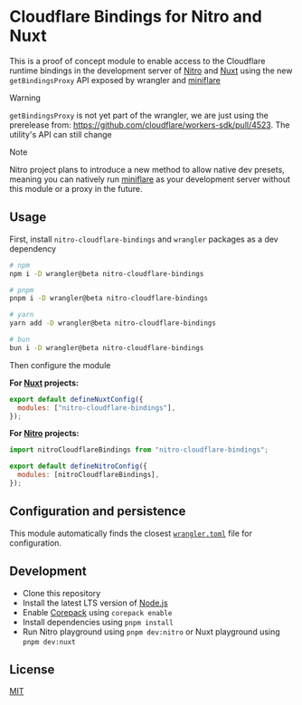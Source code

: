 # Cloudflare Bindings for Nitro and Nuxt

This is a proof of concept module to enable access to the Cloudflare runtime bindings in the development server of [Nitro](https://nitro.unjs.io) and [Nuxt](https://nuxt.com) using the new `getBindingsProxy` API exposed by wrangler and [miniflare](https://miniflare.dev/)

> [!WARNING]
> `getBindingsProxy` is not yet part of the wrangler, we are just using the prerelease from: https://github.com/cloudflare/workers-sdk/pull/4523. The utility's API can still change

> [!NOTE]
> Nitro project plans to introduce a new method to allow native dev presets, meaning you can natively run [miniflare](https://miniflare.dev/) as your development server without this module or a proxy in the future.

## Usage

First, install `nitro-cloudflare-bindings` and `wrangler` packages as a dev dependency

```sh
# npm
npm i -D wrangler@beta nitro-cloudflare-bindings

# pnpm
pnpm i -D wrangler@beta nitro-cloudflare-bindings

# yarn
yarn add -D wrangler@beta nitro-cloudflare-bindings

# bun
bun i -D wrangler@beta nitro-cloudflare-bindings
```

Then configure the module

**For [Nuxt](https://nuxt.com) projects:**

```js
export default defineNuxtConfig({
  modules: ["nitro-cloudflare-bindings"],
});
```

**For [Nitro](https://nitro.unjs.io) projects:**

```js
import nitroCloudflareBindings from "nitro-cloudflare-bindings";

export default defineNitroConfig({
  modules: [nitroCloudflareBindings],
});
```

## Configuration and persistence

This module automatically finds the closest [`wrangler.toml`](https://developers.cloudflare.com/workers/wrangler/configuration/) file for configuration.

## Development

- Clone this repository
- Install the latest LTS version of [Node.js](https://nodejs.org/en/)
- Enable [Corepack](https://github.com/nodejs/corepack) using `corepack enable`
- Install dependencies using `pnpm install`
- Run Nitro playground using `pnpm dev:nitro` or Nuxt playground using `pnpm dev:nuxt`

## License

[MIT](./LICENSE)
